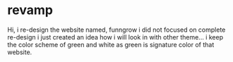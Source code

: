# revamp
Hi, i re-design the website named, funngrow i did not focused on complete re-design i just created an idea how i will look in with other theme... i keep the color scheme of green and white as green is signature color of that website.
